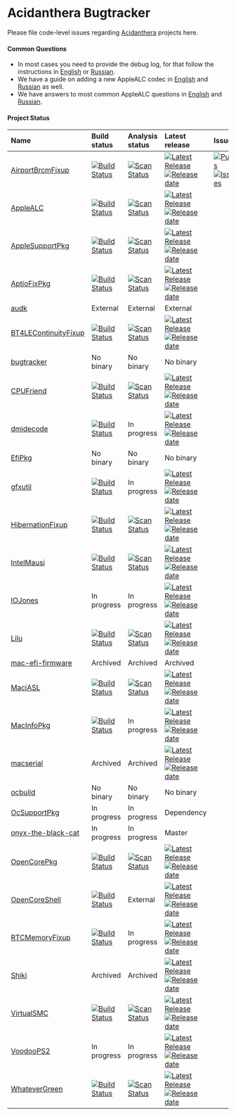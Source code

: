 Acidanthera Bugtracker
======================

Please file code-level issues regarding [Acidanthera](https://github.com/acidanthera) projects here.

#### Common Questions

- In most cases you need to provide the debug log, for that follow the instructions in [English](https://github.com/vit9696/AppleALC/wiki/Installation-and-usage) or [Russian](https://github.com/vit9696/AppleALC/wiki/Установка-и-использование).
- We have a guide on adding a new AppleALC codec in [English](https://github.com/vit9696/AppleALC/wiki/Adding-codec-support) and [Russian](https://github.com/vit9696/AppleALC/wiki/Добавление-нового-кодека) as well.
- We have answers to most common AppleALC questions in [English](https://github.com/vit9696/AppleALC/wiki/Frequently-Asked-Questions) and [Russian](https://github.com/vit9696/AppleALC/wiki/Часто-задаваемые-вопросы).

#### Project Status

| Name | Build status | Analysis status| Latest release | Issues                          |
|:-----|:-------------|:---------------|:---------------|:--------------------------------|
[AirportBrcmFixup](https://github.com/acidanthera/AirportBrcmFixup) | [![Build Status](https://travis-ci.org/acidanthera/AirportBrcmFixup.svg?branch=master)](https://travis-ci.org/acidanthera/AirportBrcmFixup) | [![Scan Status](https://scan.coverity.com/projects/16401/badge.svg?flat=1)](https://scan.coverity.com/projects/16401) | [![Latest Release](https://img.shields.io/github/release/acidanthera/AirportBrcmFixup.svg?style=flat-square&label=)](https://github.com/acidanthera/AirportBrcmFixup/releases)[![Release date](https://img.shields.io/github/release-date/acidanthera/AirportBrcmFixup.svg?style=flat-square&color=informational&label=)](https://github.com/acidanthera/AirportBrcmFixup/releases) | [![Pulls](https://img.shields.io/github/issues-pr-raw/acidanthera/AirportBrcmFixup.svg?style=flat-square&color=informational&label=pulls)](https://github.com/acidanthera/AirportBrcmFixup/pulls) [![Issues](https://img.shields.io/github/issues-raw/acidanthera/bugtracker/project:brcm.svg?style=flat-square&color=informational&label=issues)](https://github.com/acidanthera/bugtracker/issues?q=is%3Aopen+is%3Aissue+label%3Aproject%3Abrcm)
[AppleALC](https://github.com/acidanthera/AppleALC) | [![Build Status](https://travis-ci.org/acidanthera/AppleALC.svg?branch=master)](https://travis-ci.org/acidanthera/AppleALC) | [![Scan Status](https://scan.coverity.com/projects/16166/badge.svg?flat=1)](https://scan.coverity.com/projects/16166) | [![Latest Release](https://img.shields.io/github/release/acidanthera/AppleALC.svg?style=flat-square&label=)](https://github.com/acidanthera/AppleALC/releases)[![Release date](https://img.shields.io/github/release-date/acidanthera/AppleALC.svg?style=flat-square&color=informational&label=)](https://github.com/acidanthera/AppleALC/releases)
[AppleSupportPkg](https://github.com/acidanthera/AppleSupportPkg) | [![Build Status](https://travis-ci.org/acidanthera/AppleSupportPkg.svg?branch=master)](https://travis-ci.org/acidanthera/AppleSupportPkg) | [![Scan Status](https://scan.coverity.com/projects/16467/badge.svg?flat=1)](https://scan.coverity.com/projects/16467) | [![Latest Release](https://img.shields.io/github/release/acidanthera/AppleSupportPkg.svg?style=flat-square&label=)](https://github.com/acidanthera/AppleSupportPkg/releases)[![Release date](https://img.shields.io/github/release-date/acidanthera/AppleSupportPkg.svg?style=flat-square&color=informational&label=)](https://github.com/acidanthera/AppleSupportPkg/releases)
[AptioFixPkg](https://github.com/acidanthera/AptioFixPkg) | [![Build Status](https://travis-ci.org/acidanthera/AptioFixPkg.svg?branch=master)](https://travis-ci.org/acidanthera/AptioFixPkg) | [![Scan Status](https://scan.coverity.com/projects/16009/badge.svg?flat=1)](https://scan.coverity.com/projects/16009) | [![Latest Release](https://img.shields.io/github/release/acidanthera/AptioFixPkg.svg?style=flat-square&label=)](https://github.com/acidanthera/AptioFixPkg/releases)[![Release date](https://img.shields.io/github/release-date/acidanthera/AptioFixPkg.svg?style=flat-square&color=informational&label=)](https://github.com/acidanthera/AptioFixPkg/releases)
[audk](https://github.com/acidanthera/audk) | External | External | External
[BT4LEContinuityFixup](https://github.com/acidanthera/BT4LEContinuityFixup) | [![Build Status](https://travis-ci.org/acidanthera/BT4LEContinuityFixup.svg?branch=master)](https://travis-ci.org/acidanthera/BT4LEContinuityFixup) | [![Scan Status](https://scan.coverity.com/projects/16403/badge.svg?flat=1)](https://scan.coverity.com/projects/16403) | [![Latest Release](https://img.shields.io/github/release/acidanthera/BT4LEContinuityFixup.svg?style=flat-square&label=)](https://github.com/acidanthera/BT4LEContinuityFixup/releases)[![Release date](https://img.shields.io/github/release-date/acidanthera/BT4LEContinuityFixup.svg?style=flat-square&color=informational&label=)](https://github.com/acidanthera/BT4LEContinuityFixup/releases)
[bugtracker](https://github.com/acidanthera/bugtracker) | No binary | No binary | No binary
[CPUFriend](https://github.com/acidanthera/CPUFriend) | [![Build Status](https://travis-ci.org/acidanthera/CPUFriend.svg?branch=master)](https://travis-ci.org/acidanthera/CPUFriend) | [![Scan Status](https://scan.coverity.com/projects/16841/badge.svg?flat=1)](https://scan.coverity.com/projects/16841) | [![Latest Release](https://img.shields.io/github/release/acidanthera/CPUFriend.svg?style=flat-square&label=)](https://github.com/acidanthera/CPUFriend/releases)[![Release date](https://img.shields.io/github/release-date/acidanthera/CPUFriend.svg?style=flat-square&color=informational&label=)](https://github.com/acidanthera/CPUFriend/releases)
[dmidecode](https://github.com/acidanthera/dmidecode) | [![Build Status](https://travis-ci.org/acidanthera/dmidecode.svg?branch=master)](https://travis-ci.org/acidanthera/dmidecode) | In progress | [![Latest Release](https://img.shields.io/github/release/acidanthera/dmidecode.svg?style=flat-square&label=)](https://github.com/acidanthera/dmidecode/releases)[![Release date](https://img.shields.io/github/release-date/acidanthera/dmidecode.svg?style=flat-square&color=informational&label=)](https://github.com/acidanthera/dmidecode/releases)
[EfiPkg](https://github.com/acidanthera/EfiPkg) | No binary | No binary | No binary
[gfxutil](https://github.com/acidanthera/gfxutil) | [![Build Status](https://travis-ci.org/acidanthera/gfxutil.svg?branch=master)](https://travis-ci.org/acidanthera/gfxutil) | In progress | [![Latest Release](https://img.shields.io/github/release/acidanthera/gfxutil.svg?style=flat-square&label=)](https://github.com/acidanthera/gfxutil/releases)[![Release date](https://img.shields.io/github/release-date/acidanthera/gfxutil.svg?style=flat-square&color=informational&label=)](https://github.com/acidanthera/gfxutil/releases)
[HibernationFixup](https://github.com/acidanthera/HibernationFixup) | [![Build Status](https://travis-ci.org/acidanthera/HibernationFixup.svg?branch=master)](https://travis-ci.org/acidanthera/HibernationFixup) | [![Scan Status](https://scan.coverity.com/projects/16402/badge.svg?flat=1)](https://scan.coverity.com/projects/16402) | [![Latest Release](https://img.shields.io/github/release/acidanthera/HibernationFixup.svg?style=flat-square&label=)](https://github.com/acidanthera/HibernationFixup/releases)[![Release date](https://img.shields.io/github/release-date/acidanthera/HibernationFixup.svg?style=flat-square&color=informational&label=)](https://github.com/acidanthera/HibernationFixup/releases)
[IntelMausi](https://github.com/acidanthera/IntelMausi) | [![Build Status](https://travis-ci.org/acidanthera/IntelMausi.svg?branch=master)](https://travis-ci.org/acidanthera/IntelMausi) | [![Scan Status](https://scan.coverity.com/projects/18406/badge.svg?flat=1)](https://scan.coverity.com/projects/18406) | [![Latest Release](https://img.shields.io/github/release/acidanthera/IntelMausi.svg?style=flat-square&label=)](https://github.com/acidanthera/IntelMausi/releases)[![Release date](https://img.shields.io/github/release-date/acidanthera/IntelMausi.svg?style=flat-square&color=informational&label=)](https://github.com/acidanthera/IntelMausi/releases)
[IOJones](https://github.com/acidanthera/IOJones) | In progress | In progress | [![Latest Release](https://img.shields.io/github/release/acidanthera/IOJones.svg?style=flat-square&label=)](https://github.com/acidanthera/IOJones/releases)[![Release date](https://img.shields.io/github/release-date/acidanthera/IOJones.svg?style=flat-square&color=informational&label=)](https://github.com/acidanthera/IOJones/releases)
[Lilu](https://github.com/acidanthera/Lilu) | [![Build Status](https://travis-ci.org/acidanthera/Lilu.svg?branch=master)](https://travis-ci.org/acidanthera/Lilu) | [![Scan Status](https://scan.coverity.com/projects/16137/badge.svg?flat=1)](https://scan.coverity.com/projects/16137) | [![Latest Release](https://img.shields.io/github/release/acidanthera/Lilu.svg?style=flat-square&label=)](https://github.com/acidanthera/Lilu/releases)[![Release date](https://img.shields.io/github/release-date/acidanthera/Lilu.svg?style=flat-square&color=informational&label=)](https://github.com/acidanthera/Lilu/releases)
[mac-efi-firmware](https://github.com/acidanthera/mac-efi-firmware) | Archived | Archived | Archived
[MaciASL](https://github.com/acidanthera/MaciASL) | [![Build Status](https://travis-ci.org/acidanthera/MaciASL.svg?branch=master)](https://travis-ci.org/acidanthera/MaciASL) | [![Scan Status](https://scan.coverity.com/projects/16447/badge.svg?flat=1)](https://scan.coverity.com/projects/16447) | [![Latest Release](https://img.shields.io/github/release/acidanthera/MaciASL.svg?style=flat-square&label=)](https://github.com/acidanthera/MaciASL/releases)[![Release date](https://img.shields.io/github/release-date/acidanthera/MaciASL.svg?style=flat-square&color=informational&label=)](https://github.com/acidanthera/MaciASL/releases)
[MacInfoPkg](https://github.com/acidanthera/MacInfoPkg) | [![Build Status](https://travis-ci.org/acidanthera/MacInfoPkg.svg?branch=master)](https://travis-ci.org/acidanthera/MacInfoPkg) | In progress | [![Latest Release](https://img.shields.io/github/release/acidanthera/MacInfoPkg.svg?style=flat-square&label=)](https://github.com/acidanthera/MacInfoPkg/releases)[![Release date](https://img.shields.io/github/release-date/acidanthera/MacInfoPkg.svg?style=flat-square&color=informational&label=)](https://github.com/acidanthera/MacInfoPkg/releases)
[macserial](https://github.com/acidanthera/macserial) | Archived | Archived | [![Latest Release](https://img.shields.io/github/release/acidanthera/macserial.svg?style=flat-square&label=)](https://github.com/acidanthera/macserial/releases)[![Release date](https://img.shields.io/github/release-date/acidanthera/macserial.svg?style=flat-square&color=informational&label=)](https://github.com/acidanthera/macserial/releases)
[ocbuild](https://github.com/acidanthera/ocbuild) | No binary | No binary | No binary
[OcSupportPkg](https://github.com/acidanthera/OcSupportPkg) | In progress | In progress | Dependency
[onyx-the-black-cat](https://github.com/acidanthera/onyx-the-black-cat) | In progress | In progress | Master
[OpenCorePkg](https://github.com/acidanthera/OpenCorePkg) | [![Build Status](https://travis-ci.org/acidanthera/OpenCorePkg.svg?branch=master)](https://travis-ci.org/acidanthera/OpenCorePkg) | [![Scan Status](https://scan.coverity.com/projects/18169/badge.svg?flat=1)](https://scan.coverity.com/projects/18169) | [![Latest Release](https://img.shields.io/github/release/acidanthera/OpenCorePkg.svg?style=flat-square&label=)](https://github.com/acidanthera/OpenCorePkg/releases)[![Release date](https://img.shields.io/github/release-date/acidanthera/OpenCorePkg.svg?style=flat-square&color=informational&label=)](https://github.com/acidanthera/OpenCorePkg/releases)
[OpenCoreShell](https://github.com/acidanthera/OpenCoreShell) | [![Build Status](https://travis-ci.org/acidanthera/OpenCoreShell.svg?branch=master)](https://travis-ci.org/acidanthera/OpenCoreShell) | External | [![Latest Release](https://img.shields.io/github/release/acidanthera/OpenCoreShell.svg?style=flat-square&label=)](https://github.com/acidanthera/OpenCoreShell/releases)[![Release date](https://img.shields.io/github/release-date/acidanthera/OpenCoreShell.svg?style=flat-square&color=informational&label=)](https://github.com/acidanthera/OpenCoreShell/releases)
[RTCMemoryFixup](https://github.com/acidanthera/RTCMemoryFixup) | [![Build Status](https://travis-ci.org/acidanthera/RTCMemoryFixup.svg?branch=master)](https://travis-ci.org/acidanthera/RTCMemoryFixup) | In progress | [![Latest Release](https://img.shields.io/github/release/acidanthera/RTCMemoryFixup.svg?style=flat-square&label=)](https://github.com/acidanthera/RTCMemoryFixup/releases)[![Release date](https://img.shields.io/github/release-date/acidanthera/RTCMemoryFixup.svg?style=flat-square&color=informational&label=)](https://github.com/acidanthera/RTCMemoryFixup/releases)
[Shiki](https://github.com/acidanthera/Shiki) | Archived | Archived | [![Latest Release](https://img.shields.io/github/release/acidanthera/Shiki.svg?style=flat-square&label=)](https://github.com/acidanthera/Shiki/releases)[![Release date](https://img.shields.io/github/release-date/acidanthera/Shiki.svg?style=flat-square&color=informational&label=)](https://github.com/acidanthera/Shiki/releases)
[VirtualSMC](https://github.com/acidanthera/VirtualSMC) | [![Build Status](https://travis-ci.org/acidanthera/VirtualSMC.svg?branch=master)](https://travis-ci.org/acidanthera/VirtualSMC) | [![Scan Status](https://scan.coverity.com/projects/16571/badge.svg?flat=1)](https://scan.coverity.com/projects/16571) | [![Latest Release](https://img.shields.io/github/release/acidanthera/VirtualSMC.svg?style=flat-square&label=)](https://github.com/acidanthera/VirtualSMC/releases)[![Release date](https://img.shields.io/github/release-date/acidanthera/VirtualSMC.svg?style=flat-square&color=informational&label=)](https://github.com/acidanthera/VirtualSMC/releases)
[VoodooPS2](https://github.com/acidanthera/VoodooPS2) | In progress | In progress | [![Latest Release](https://img.shields.io/github/release/acidanthera/VoodooPS2.svg?style=flat-square&label=)](https://github.com/acidanthera/VoodooPS2/releases)[![Release date](https://img.shields.io/github/release-date/acidanthera/VoodooPS2.svg?style=flat-square&color=informational&label=)](https://github.com/acidanthera/VoodooPS2/releases)
[WhateverGreen](https://github.com/acidanthera/WhateverGreen) | [![Build Status](https://travis-ci.org/acidanthera/WhateverGreen.svg?branch=master)](https://travis-ci.org/acidanthera/WhateverGreen) | [![Scan Status](https://scan.coverity.com/projects/16177/badge.svg?flat=1)](https://scan.coverity.com/projects/16177) | [![Latest Release](https://img.shields.io/github/release/acidanthera/WhateverGreen.svg?style=flat-square&label=)](https://github.com/acidanthera/WhateverGreen/releases)[![Release date](https://img.shields.io/github/release-date/acidanthera/WhateverGreen.svg?style=flat-square&color=informational&label=)](https://github.com/acidanthera/WhateverGreen/releases)
